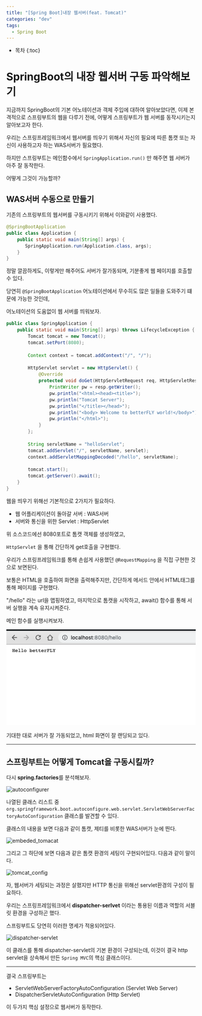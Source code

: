 ```yaml
---
title: "[Spring Boot]내장 웹서버(feat. Tomcat)"
categories: "dev"
tags:
  - Spring Boot
---
```


* 목차
{:toc}

# SpringBoot의 내장 웹서버 구동 파악해보기

지금까지 SpringBoot의 기본 어노테이션과 객체 주입에 대하여 알아보았다면, 이제 본격적으로 스프링부트의 웹을 다루기 전에, 어떻게 스프링부트가 웹 서버를 동작시키는지 알아보고자 한다.

우리는 스프링프레임워크에서 웹서버를 띄우기 위해서 자신의 필요에 따른 톰캣 또는 자신이 사용하고자 하는 WAS서버가 필요했다.

하지만 스프링부트는 메인함수에서 `SpringApplication.run()` 만 해주면 웹 서버가 아주 잘 동작한다.

어떻게 그것이 가능할까?

## WAS서버 수동으로 만들기

기존의 스프링부트의 웹서버를 구동시키기 위해서 이와같이 사용했다.

~~~java
@SpringBootApplication
public class Application {
    public static void main(String[] args) {
       SpringApplication.run(Application.class, args);
    }
}
~~~

정말 깔끔하게도, 이렇게만 해주어도 서버가 잘가동되며, 기분좋게 웹 페이지를 호출할 수 있다.

당연히 `@SpringBootApplication` 어노테이션에서 무수히도 많은 일들을 도와주기 떄문에 가능한 것인데,

어노테이션의 도움없이 웹 서버를 띄워보자.

~~~java
public class SpringApplication {
    public static void main(String[] args) throws LifecycleException {
        Tomcat tomcat = new Tomcat();
        tomcat.setPort(8080);

        Context context = tomcat.addContext("/", "/");

        HttpServlet servlet = new HttpServlet() {
            @Override
            protected void doGet(HttpServletRequest req, HttpServletResponse resp) throws ServletException, IOException {
                PrintWriter pw = resp.getWriter();
                pw.println("<html><head><title>");
                pw.println("Tomcat Server");
                pw.println("</title></head>");
                pw.println("<body> Welcome to betterFLY world!</body>");
                pw.println("</html>");
            }
        };

        String servletName = "helloServlet";
        tomcat.addServlet("/", servletName, servlet);
        context.addServletMappingDecoded("/hello", servletName);

        tomcat.start();
        tomcat.getServer().await();
    }
}
~~~

웹을 띄우기 위해선 기본적으로 2가지가 필요하다.

- 웹 어플리케이션이 돌아갈 서버 : WAS서버
- 서버와 통신을 위한 Servlet : HttpServlet

위 소스코드에선 8080포트로 톰캣 객체를 생성하였고,

`HttpServlet` 을 통해 간단하게 get호출을 구현했다.

우리가 스프링프레임워크를 통해 손쉽게 사용했던 `@RequestMapping` 을 직접 구현한 것으로 보면된다.

보통은 HTML을 호출하여 화면을 출력해주지만, 간단하게 메서드 안에서 HTML태그를 통해 페이지를 구현했다.

"/hello" 라는 url을 맵핑하였고, 마지막으로 톰캣을 시작하고, await() 함수를 통해 서버 실행을 계속 유지시켜준다.

메인 함수를 실행시켜보자.

![hello](/assets/images/study/dev/2019/2_springboot_hello.png)

기대한 대로 서버가 잘 가동되었고, html 화면이 잘 랜딩되고 있다.

---

## 스프링부트는 어떻게 Tomcat을 구동시킬까?

다시 **spring.factories**를 분석해보자.

![autoconfigurer](/assets/images/study/dev/2019/2_springboot_autoconfiguration.png)

나열된 클래스 리스트 중 `org.springframework.boot.autoconfigure.web.servlet.ServletWebServerFactoryAutoConfiguration` 클래스를 발견할 수 있다.

클래스의 내용을 보면 다음과 같이 톰캣, 제티를 비롯한 WAS서버가 눈에 띈다.

![embeded_tomacat](/assets/images/study/dev/2019/2_springboot_embededtomcat.png)

그리고 그 하단에 보면 다음과 같은 톰캣 환경의 세팅이 구현되어있다. 다음과 같이 말이다.

![tomcat_config](/assets/images/study/dev/2019/2_springboot_tomcat.png)

자, 웹서버가 세팅되는 과정은 살폈지만 HTTP 통신을 위해선 servlet환경의 구성이 필요하다.

우리는 스프링프레임워크에서 **dispatcher-serlvet** 이라는 통용된 이름과 역할의 서블릿 환경을 구성하곤 했다.

스프링부트도 당연히 이러한 명세가 적용되어있다.

![dispatcher-servlet](/assets/images/study/dev/2019/2_springboot_dispatcherservlet.png)

이 클래스를 통해 dispatcher-servlet의 기본 환경이 구성되는데, 이것이 결국 http servlet을 상속해서 만든 `Spring MVC`의 핵심 클래스이다.

---

결국 스프링부트는 
 - ServletWebServerFactoryAutoConfiguration (Servlet Web Server)
 - DispatcherServletAutoConfiguration (Http Servlet)

이 두가지 핵심 설정으로 웹서버가 동작한다.